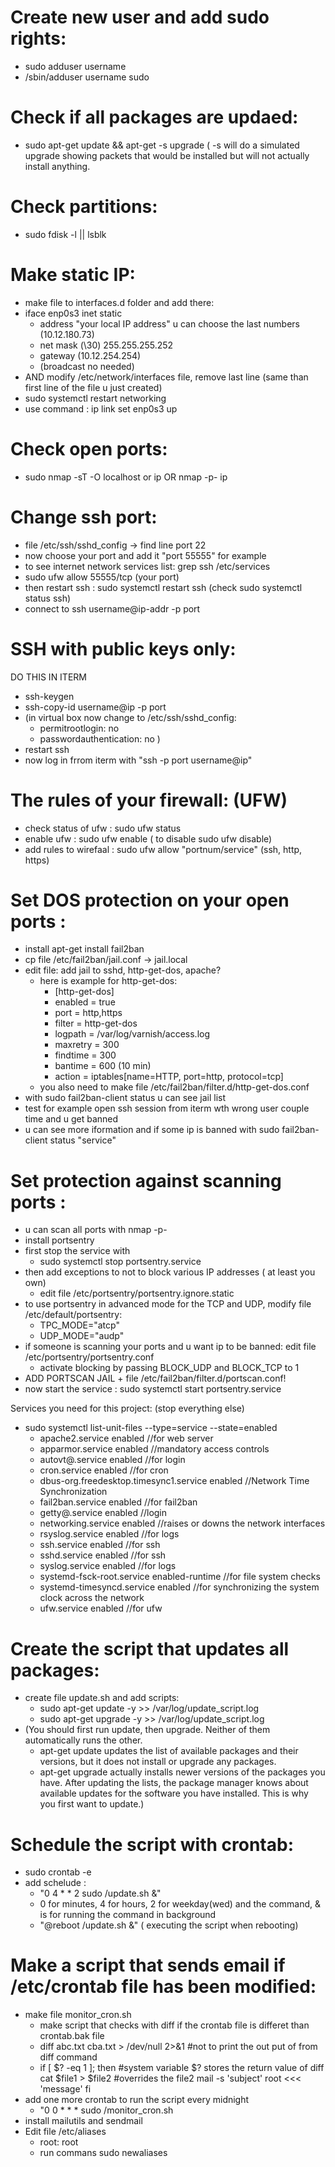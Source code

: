 # Create new user and add sudo rights:
  * sudo adduser username
  * /sbin/adduser username sudo
  
# Check if all packages are updaed:
  * sudo apt-get update && apt-get -s upgrade ( -s will do a simulated upgrade showing packets that would be installed but will not actually install anything.
  
# Check partitions:
  * sudo fdisk -l || lsblk
  
# Make static IP:
  * make file to interfaces.d folder and add there:
  * iface enp0s3 inet static
  	- address "your local IP address" u can choose the last numbers (10.12.180.73)
	- net mask (\30) 255.255.255.252
	- gateway  (10.12.254.254)	   
	- (broadcast no needed)
  * AND modify /etc/network/interfaces file, remove last line (same than first line of the file u just created)
  * sudo systemctl restart networking
  * use command : ip link set enp0s3 up

# Check open ports:
  * sudo nmap -sT -O localhost or ip
  OR nmap -p- ip
  
# Change ssh port:
  * file /etc/ssh/sshd_config -> find line port 22
  * now choose your port and add it "port 55555" for example
  * to see internet network services list: grep ssh /etc/services
  * sudo ufw allow 55555/tcp (your port)
  * then restart ssh : sudo systemctl restart ssh (check sudo systemctl status ssh)
  * connect to ssh username@ip-addr -p port
  
# SSH with public keys only:
  DO THIS IN ITERM
  * ssh-keygen
  * ssh-copy-id username@ip -p port
  * (in virtual box now change to /etc/ssh/sshd_config:
  	 - permitrootlogin: no
	 - passwordauthentication: no )
  * restart ssh
  * now log in frrom iterm with "ssh -p port username@ip"
  
# The rules of your firewall: (UFW)
  * check status of ufw : sudo ufw status
  * enable ufw : sudo ufw enable ( to disable sudo ufw disable)
  * add rules to wirefaal : sudo ufw allow "portnum/service" (ssh, http, https)
  
# Set DOS protection on your open ports :
  * install apt-get install fail2ban
  * cp file /etc/fail2ban/jail.conf -> jail.local
  * edit file: add jail to sshd, http-get-dos, apache?
  	- here is example for http-get-dos:
		- [http-get-dos]
		- enabled = true
		- port = http,https
		- filter = http-get-dos
		- logpath = /var/log/varnish/access.log
		- maxretry = 300
		- findtime = 300
		- bantime = 600 (10 min)
		- action = iptables[name=HTTP, port=http, protocol=tcp]
	- you also need to make file /etc/fail2ban/filter.d/http-get-dos.conf
  * with sudo fail2ban-client status u can see jail list
  * test for example open ssh session from iterm wth wrong user couple time and u get banned
  * u can see more iformation and if some ip is banned with sudo fail2ban-client status "service" 

# Set protection against scanning ports :
  * u can scan all ports with nmap -p- <ip>
  * install portsentry
  * first stop the service with
	- sudo systemctl stop portsentry.service
  * then add exceptions to not to block various IP addresses ( at least you own)
	- edit file /etc/portsentry/portsentry.ignore.static
  * to use portsentry in advanced mode for the TCP and UDP, modify file /etc/default/portsentry:
	- TPC_MODE="atcp"
	- UDP_MODE="audp"
  * if someone is scanning your ports and u want ip to be banned: edit file /etc/portsentry/portsentry.conf
	- activate blocking by passing BLOCK_UDP and BLOCK_TCP to 1
  * ADD PORTSCAN JAIL + file /etc/fail2ban/filter.d/portscan.conf!
  * now start the service : sudo systemctl start portsentry.service
	
Services you need for this project: (stop everything else)
  * sudo systemctl list-unit-files --type=service --state=enabled
  	- apache2.service                        enabled //for web server
	- apparmor.service                       enabled //mandatory access controls
	- autovt@.service                        enabled //for login
	- cron.service                           enabled //for cron
	- dbus-org.freedesktop.timesync1.service enabled //Network Time Synchronization
	- fail2ban.service                       enabled //for fail2ban
	- getty@.service                         enabled //login
	- networking.service                     enabled //raises or downs the network interfaces
	- rsyslog.service                        enabled //for logs
	- ssh.service                            enabled //for ssh
	- sshd.service                           enabled //for ssh
	- syslog.service                         enabled //for logs
	- systemd-fsck-root.service              enabled-runtime //for file system checks
	- systemd-timesyncd.service              enabled //for synchronizing the system clock across the network
	- ufw.service                            enabled //for ufw

# Create the script that updates all packages:
  * create file update.sh and add scripts:
  	- sudo apt-get update -y >> /var/log/update_script.log
	- sudo apt-get upgrade -y >> /var/log/update_script.log
  * (You should first run update, then upgrade. Neither of them automatically runs the other.
	- apt-get update updates the list of available packages and their versions, but it does not install or upgrade any 		packages.
	- apt-get upgrade actually installs newer versions of the packages you have. After updating the lists, the package 		manager knows about available updates for the software you have installed. This is why you first want to 		update.)
	
# Schedule the script with crontab:
  * sudo crontab -e
  * add schelude :
  	- "0 4 * * 2 sudo /update.sh &" 
	- 0 for minutes, 4 for hours, 2 for weekday(wed) and the command, & is for running the command in background
	- "@reboot /update.sh &" ( executing the script when rebooting)
	
# Make a script that sends email if /etc/crontab file has been modified:
  * make file monitor_cron.sh
  	- make script that checks with diff if the crontab file is differet than crontab.bak file
	- diff abc.txt cba.txt  > /dev/null 2>&1 #not to print the out put of from diff command
	- if [ $? -eq 1 ]; then #system variable $? stores the return value of diff
		cat $file1 > $file2 #overrides the file2
		mail -s 'subject' root <<< 'message'
		fi
  * add one more crontab to run the script every midnight
  	- "0 0 * * * sudo /monitor_cron.sh
  * install mailutils and sendmail
  * Edit file /etc/aliases
	- root: root
	- run commans sudo newaliases
  
